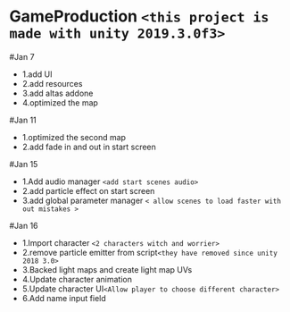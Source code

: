# GameProduction `<this project is made with unity 2019.3.0f3>`

#Jan 7
*  1.add UI 
* 2.add resources 
* 3.add altas addone 
* 4.optimized the map 


#Jan 11
* 1.optimized the second map 
* 2.add fade in and out in start screen 

#Jan 15
* 1.Add audio manager `<add start scenes audio>`
* 2.add particle effect on start screen 
* 3.add global parameter manager `< allow scenes to load faster with out mistakes >` 
 
#Jan 16
* 1.Import character `<2 characters witch and worrier>`
* 2.remove particle emitter from script`<they have removed since unity 2018 3.0>`
* 3.Backed light maps and create light map UVs
* 4.Update character animation
* 5.Update character UI`<Allow player to choose different character>`
* 6.Add name input field
